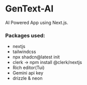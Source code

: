 # GenText-AI

AI Powered App using Next.js.

### Packages used:

- nextjs
- tailwindcss
- npx shadcn@latest init
- clerk -> npm install @clerk/nextjs
- Rich editor(Tui)
- Gemini api key
- drizzle & neon

<!--  neon -> https://console.neon.tech/app/projects -->

<!--  drizzle -> https://orm.drizzle.team/docs/connect-neon -->

<!-- Link: https://github.com/nhn/tui.editor/tree/master/apps/react-editor -->

<!-- Yt link: https://www.youtube.com/watch?v=egQajXL7nn4 -->
